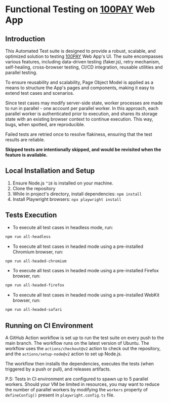# Functional Testing on [100PAY](https://dashboard.100pay.co/) Web App


## Introduction
This Automated Test suite is designed to provide a robust, scalable, and optimized solution to testing [100PAY](https://dashboard.100pay.co/) Web App's UI. The suite encompasses various features, including data-driven testing (faker.js), retry mechanism, self-healing, cross-browser testing, CI/CD integration, reusable utilities and parallel testing.

To ensure reusability and scalability, Page Object Model is applied as a means to structure the App's pages and components, making it easy to extend test cases and scenarios.

Since test cases may modify server-side state, worker processes are made to run in parallel - one account per parallel worker. In this approach, each parallel worker is authenticated prior to execution, and shares its storage state with an existing browser context to continue execution. 
This way, bugs, when spotted, are reproducible.

Failed tests are retried once to resolve flakiness, ensuring that the test results are reliable.

**Skipped tests are intentionally skipped, and would be revisited when the feature is available.**

## Local Installation and Setup
1. Ensure Node.js `^18` is installed on your machine.
2. Clone the repository
3. While in project's directory, install dependencies: `npm install`
4. Install Playwright browsers: `npx playwright install`

## Tests Execution

- To execute all test cases in headless mode, run: 
```bash
npm run all-headless
```
- To execute all test cases in headed mode using a pre-installed Chromium browser, run: 
```bash
npm run all-headed-chromium
```
- To execute all test cases in headed mode using a pre-installed Firefox browser, run: 
```bash
npm run all-headed-firefox
```
- To execute all test cases in headed mode using a pre-installed WebKit browser, run: 
```bash
npm run all-headed-safari
```

## Running on CI Environment

A GitHub Action workflow is set up to run the test suite on every push to the main branch. The workflow runs on the latest version of Ubuntu. The workflow uses the `actions/checkout@v2` action to check out the repository, and the `actions/setup-node@v2` action to set up Node.js. 

The workflow then installs the dependencies, executes the tests (when triggered by a push or pull), and releases artifacts.

P.S: Tests in CI environment are configured to spawn up to 5 parallel workers. Should your VM be limited in resources, you may want to reduce the number of parallel workers by modifying the `workers` property of `defineConfig()` present in `playwright.config.ts` file.
